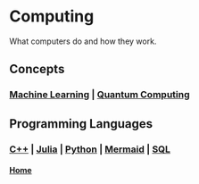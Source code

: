 # Computing
What computers do and how they work.

## Concepts
### [Machine Learning](concepts/machine_learning/README.md) | [Quantum Computing](concepts/quantum_computing/README.md)

## Programming Languages
### [C++](languages/cpp/README.md) | [Julia](languages/julia/README.md) | [Python](languages/python/README.md) | [Mermaid](languages/mermaid/README.md) | [SQL](languages/sql/README.md)

#### [Home](../README.md)
